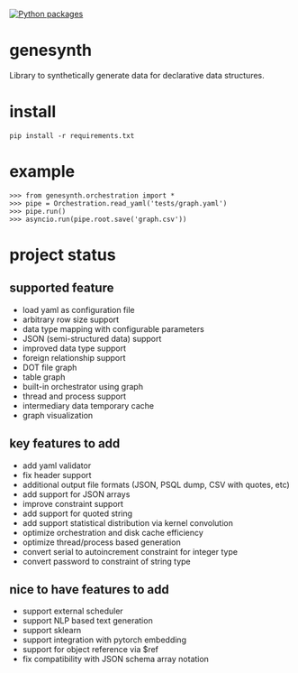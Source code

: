 [![Python packages](https://github.com/sterling312/genesynth/actions/workflows/github-actions-unittests.yaml/badge.svg)](https://github.com/sterling312/genesynth/actions/workflows/github-actions-unittests.yaml)

# genesynth
Library to synthetically generate data for declarative data structures.

# install
```
pip install -r requirements.txt
```

# example
```
>>> from genesynth.orchestration import *
>>> pipe = Orchestration.read_yaml('tests/graph.yaml') 
>>> pipe.run()
>>> asyncio.run(pipe.root.save('graph.csv'))
```

# project status

## supported feature
* load yaml as configuration file
* arbitrary row size support
* data type mapping with configurable parameters
* JSON (semi-structured data) support
* improved data type support
* foreign relationship support
* DOT file graph
* table graph
* built-in orchestrator using graph
* thread and process support
* intermediary data temporary cache
* graph visualization

## key features to add
* add yaml validator
* fix header support
* additional output file formats (JSON, PSQL dump, CSV with quotes, etc)
* add support for JSON arrays
* improve constraint support
* add support for quoted string
* add support statistical distribution via kernel convolution
* optimize orchestration and disk cache efficiency
* optimize thread/process based generation
* convert serial to autoincrement constraint for integer type
* convert password to constraint of string type

## nice to have features to add
* support external scheduler
* support NLP based text generation
* support sklearn
* support integration with pytorch embedding
* support for object reference via $ref
* fix compatibility with JSON schema array notation
